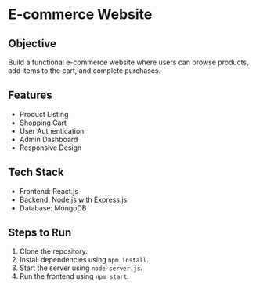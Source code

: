 # E-commerce Website

## Objective
Build a functional e-commerce website where users can browse products, add items to the cart, and complete purchases.

## Features
- Product Listing
- Shopping Cart
- User Authentication
- Admin Dashboard
- Responsive Design

## Tech Stack
- Frontend: React.js
- Backend: Node.js with Express.js
- Database: MongoDB

## Steps to Run
1. Clone the repository.
2. Install dependencies using `npm install`.
3. Start the server using `node server.js`.
4. Run the frontend using `npm start`.